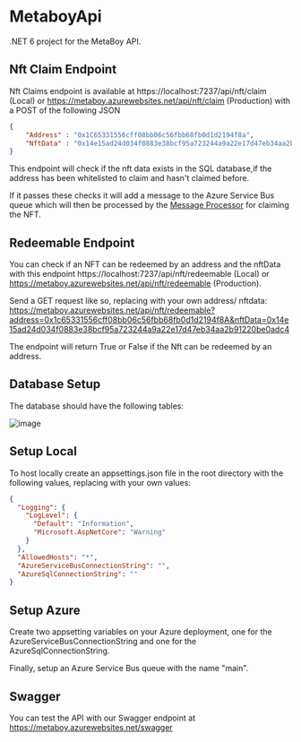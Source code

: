 # MetaboyApi
.NET 6 project for the MetaBoy API. 

## Nft Claim Endpoint
Nft Claims endpoint is available at https://localhost:7237/api/nft/claim (Local) or https://metaboy.azurewebsites.net/api/nft/claim (Production) with a POST of the following JSON

```json
{
    "Address" : "0x1C65331556cff08bb06c56fbb68fb0d1d2194f8a",
    "NftData" : "0x14e15ad24d034f0883e38bcf95a723244a9a22e17d47eb34aa2b91220be0adc4"
}
```

This endpoint will check if the nft data exists in the SQL database,if the address has been whitelisted to claim and hasn't claimed before. 

If it passes these checks it will add a message to the Azure Service Bus queue which will then be processed by the [Message Processor](https://github.com/MetaboyNft/MetaboyApiMessageProcessor) for claiming the NFT.

## Redeemable Endpoint
You can check if an NFT can be redeemed by an address and the nftData with this endpoint https://localhost:7237/api/nft/redeemable (Local) or https://metaboy.azurewebsites.net/api/nft/redeemable (Production).

Send a GET request like so, replacing with your own address/ nftdata: https://metaboy.azurewebsites.net/api/nft/redeemable?address=0x1c65331556cff08bb06c56fbb68fb0d1d2194f8A&nftData=0x14e15ad24d034f0883e38bcf95a723244a9a22e17d47eb34aa2b91220be0adc4

The endpoint will return True or False if the Nft can be redeemed by an address.

## Database Setup
The database should have the following tables:

![image](https://user-images.githubusercontent.com/5258063/197443450-b191d9a9-8573-4597-ab83-734c4775d8fc.png)

## Setup Local
To host locally create an appsettings.json file in the root directory with the following values, replacing with your own values: 

```json
{
  "Logging": {
    "LogLevel": {
      "Default": "Information",
      "Microsoft.AspNetCore": "Warning"
    }
  },
  "AllowedHosts": "*",
  "AzureServiceBusConnectionString": "",
  "AzureSqlConnectionString": ""
}
```

## Setup Azure
Create two appsetting variables on your Azure deployment, one for the AzureServiceBusConnectionString and one for the AzureSqlConnectionString.

Finally, setup an Azure Service Bus queue with the name "main".

## Swagger
You can test the API with our Swagger endpoint at https://metaboy.azurewebsites.net/swagger
